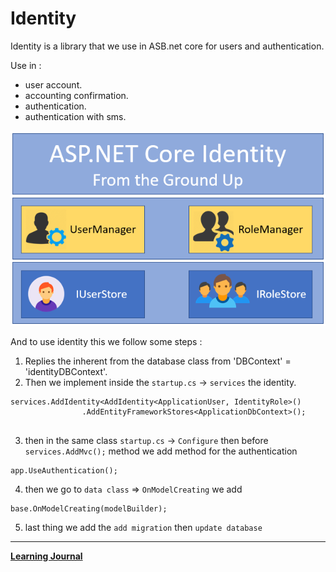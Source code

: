 # Identity
Identity is a library that we use in ASB.net core for users and authentication. 

Use in :
- user account.
- accounting confirmation.
- authentication. 
- authentication with sms.

![img](./identity.png)

And to use identity this we follow some steps :
1. Replies the inherent from the database class from 'DBContext' = 'identityDBContext'.
2. Then we implement inside the `startup.cs` ->  `services` the identity.
```
services.AddIdentity<AddIdentity<ApplicationUser, IdentityRole>()
                .AddEntityFrameworkStores<ApplicationDbContext>();
                
```
3. then in the same class `startup.cs` -> `Configure` then before `services.AddMvc();` method we add method for the authentication
```
app.UseAuthentication();
```
4. then we go to `data class` => `OnModelCreating` we add 
```
base.OnModelCreating(modelBuilder);
```
5. last thing we add the `add migration` then `update database`

-----
**[Learning Journal](./LearningJournal.md)**